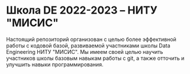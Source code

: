 # Школа DE 2022-2023 – НИТУ "МИСИС"

Настоящий репозиторий организован с целью более эффективной работы с кодовой базой, развиваемой участниками школы Data Engineering НИТУ "МИСИС". Мы имеем своей целью научить участников школы базовым навыкам работы с git, а также отточить и улучшить навыки программирования.
